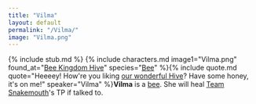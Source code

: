 ```yaml
---
title: "Vilma"
layout: default
permalink: "/Vilma/"
image: "Vilma.png"
---
```

{% include stub.md %}
{% include characters.md image1="Vilma.png" found_at="[Bee Kingdom Hive](/Bee_Kingdom_Hive)" species="[Bee](/Bee)" %}{% include quote.md quote="Heeeey! How're you liking [our wonderful Hive](/Bee_Kingdom_Hive)? Have some honey, it's on me!" speaker="Vilma" %}**Vilma** is a [bee](/bee). She will heal [Team Snakemouth](/Team_Snakemouth)'s TP if talked to.